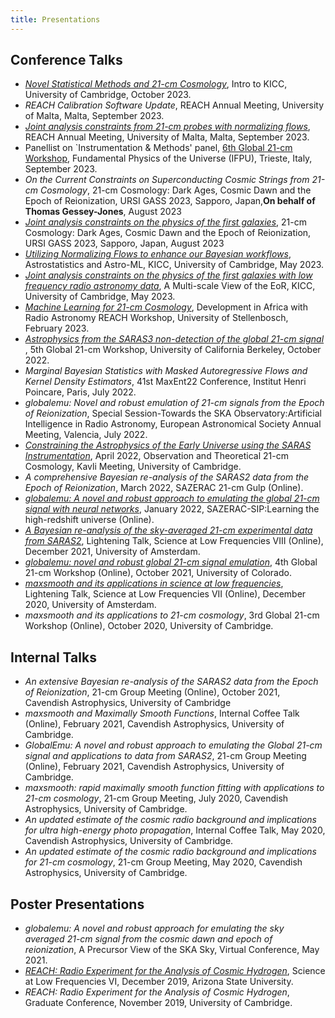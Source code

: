 ```yaml
---
title: Presentations
---
```


## Conference Talks
- [*Novel Statistical Methods and 21-cm Cosmology*](https://github.com/htjb/Talks/raw/master/Talks/KICC_Intro_23/kicc_intro_23.pdf), Intro to KICC, University of Cambridge, October 2023.
- *REACH Calibration Software Update*, REACH Annual Meeting, University of Malta, Malta, September 2023.
- [*Joint analysis constraints from 21-cm probes with normalizing flows*](https://github.com/htjb/Talks/tree/master/Talks/REACH_Malta/joint_analysis_margarine.pdf), REACH Annual Meeting, University of Malta, Malta, September 2023.
- Panellist on `Instrumentation & Methods' panel, [6th Global 21-cm Workshop](https://global21cmworkshop.org/2023-ifpu/), Fundamental Physics of the Universe (IFPU), Trieste, Italy, September 2023.
- *On the Current Constraints on Superconducting Cosmic Strings from 21-cm Cosmology*, 21-cm Cosmology: Dark Ages, Cosmic Dawn and the Epoch of Reionization, URSI GASS 2023, Sapporo, Japan,**On behalf of Thomas Gessey-Jones**, August 2023
- [*Joint analysis constraints on the physics of the first galaxies*](https://github.com/htjb/Talks/raw/master/Talks/URSI_2023/joint_analysis_margarine.pdf), 21-cm Cosmology: Dark Ages, Cosmic Dawn and the Epoch of Reionization, URSI GASS 2023, Sapporo, Japan, August 2023
- [*Utilizing Normalizing Flows to enhance our Bayesian workflows*](https://github.com/htjb/Talks/blob/master/Talks/KICC_Astrostats/AstroStats_Bevins.pdf), Astrostatistics and Astro-ML, KICC, University of Cambridge, May 2023.
- [*Joint analysis constraints on the physics of the first galaxies with low frequency radio astronomy data*](https://github.com/htjb/Talks/blob/master/Talks/KICC_EoR/Bevins_KICC_EoR.pdf), A Multi-scale View of the EoR, KICC, University of Cambridge, May 2023.
- [*Machine Learning for 21-cm Cosmology*](https://github.com/htjb/Talks/blob/master/Talks/DARA_REACH_Workshop/DARA_Workshop.pdf),
Development in Africa with Radio Astronomy REACH Workshop, University of Stellenbosch, February 2023.
- [*Astrophysics from the SARAS3 non-detection of the global 21-cm signal*](https://global21cmworkshop.org/2022-berkeley/) , 5th Global 21-cm Workshop, University of California Berkeley, October 2022.
- *Marginal Bayesian Statistics with Masked Autoregressive Flows and Kernel Density Estimators*, 41st
MaxEnt22 Conference, Institut Henri Poincare, Paris, July 2022.
- *globalemu: Novel and robust emulation of 21-cm signals from the Epoch of Reionization*, Special Session-Towards
the SKA Observatory:Artificial Intelligence in Radio Astronomy, European Astronomical
Society Annual Meeting, Valencia, July 2022.
- [*Constraining the Astrophysics of the Early Universe using the SARAS Instrumentation*](https://www.kicc.cam.ac.uk/events/kavli-science-themed-meetings/observational-and-theoretical-21-cm-cosmology), April 2022,
Observation and Theoretical 21-cm Cosmology, Kavli Meeting, University of Cambridge.
- *A comprehensive Bayesian re-analysis of the SARAS2 data from the Epoch of Reionization*, March 2022,
SAZERAC 21-cm Gulp (Online).
- [*globalemu: A novel and robust approach to emulating the global 21-cm signal with neural networks*](https://www.youtube.com/watch?v=BFwia93NuAc&list=PLp95u5tgS_YUkFaLATBQpLajJzO5ljN5u&index=6), January 2022, SAZERAC-SIP:Learning the high-redshift universe (Online).
- [*A Bayesian re-analysis of the sky-averaged 21-cm experimental data
from SARAS2*](https://www.youtube.com/watch?v=93KCp7rHcGA&list=PLZL7YmXBBHPDCyNfJcWwP78GgacY_Og4E&index=23),
Lightening Talk, Science at Low Frequencies VIII (Online), December 2021, University of Amsterdam.
- [*globalemu: novel and robust global 21-cm signal
emulation*](https://www.youtube.com/watch?v=862NuVyF33k&list=PLF7c7ri2hrnGlwbn4JLc0PWbncSeARdTP&index=4),
4th Global 21-cm Workshop (Online), October 2021, University of Colorado.
- [*maxsmooth and its applications in science at low frequencies*](https://www.youtube.com/watch?v=Yw6_IInwTNE),
Lightening Talk, Science at Low Frequencies VII (Online), December 2020,
University of Amsterdam.
- *maxsmooth and its applications to 21-cm cosmology*,
3rd Global 21-cm Workshop (Online), October 2020, University of Cambridge.


## Internal Talks
- *An extensive Bayesian re-analysis of the SARAS2 data from the Epoch of Reionization*,
21-cm Group Meeting (Online), October 2021, Cavendish Astrophysics, University of Cambridge
- *maxsmooth and Maximally Smooth Functions*, Internal Coffee Talk (Online),
February 2021, Cavendish Astrophysics, University of Cambridge.
- *GlobalEmu: A novel and robust approach to emulating the Global 21-cm
signal and applications to data from SARAS2*, 21-cm Group Meeting (Online), February 2021,
Cavendish Astrophysics, University of Cambridge.
- *maxsmooth: rapid maximally smooth function fitting with applications
to 21-cm cosmology*, 21-cm Group Meeting, July 2020,
Cavendish Astrophysics, University of Cambridge.
- *An updated estimate of the cosmic radio background and implications
for ultra high-energy photo propagation*, Internal Coffee Talk,
May 2020, Cavendish Astrophysics, University of Cambridge.
- *An updated estimate of the cosmic radio background and implications
for 21-cm cosmology*, 21-cm Group Meeting,
May 2020, Cavendish Astrophysics, University of Cambridge.

## Poster Presentations
- *globalemu:  A novel and robust approach for emulating the sky averaged 21-cm
signal  from  the  cosmic  dawn  and  epoch  of  reionization*, A Precursor View
of the SKA Sky, Virtual Conference, May 2021.
- [*REACH: Radio Experiment for the Analysis of Cosmic Hydrogen*](https://drive.google.com/file/d/1dvgumyu4cXxXqoYxikU3DKOa4u_gpGzn/view'),
Science at Low Frequencies VI, December 2019, Arizona State University.
- *REACH: Radio Experiment for the Analysis of Cosmic Hydrogen*,
Graduate Conference, November 2019, University of Cambridge.
